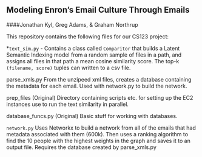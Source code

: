 Modeling Enron’s Email Culture Through Emails
--------------------------
####Jonathan Kyl, Greg Adams, & Graham Northrup

This repository contains the following files for our CS123 project:

*`text_sim.py` - Contains a class called ```Comparitor``` that builds a Latent Semantic Indexing model from a random sample of files in a path, and assigns all files in that path a mean cosine similarity score. The top-k ```(filename, score)``` tuples can written to a csv file.

parse_xmls.py From the unzipeed xml files, creates a database containing the metadata for each email. Used with network.py to build the network.

prep_files (Original) Directory containing scripts etc. for setting up the EC2 instances use to run the text similarity in parallel.

database_funcs.py (Original) Basic stuff for working with databases.

```network.py``` Uses Networkx to build a network from all of the emails that had metadata associated with them (600k). Then uses a ranking algorithm to find the 10 people with the highest weights in the graph and saves it to an output file. Requires the database created by parse_xmls.py